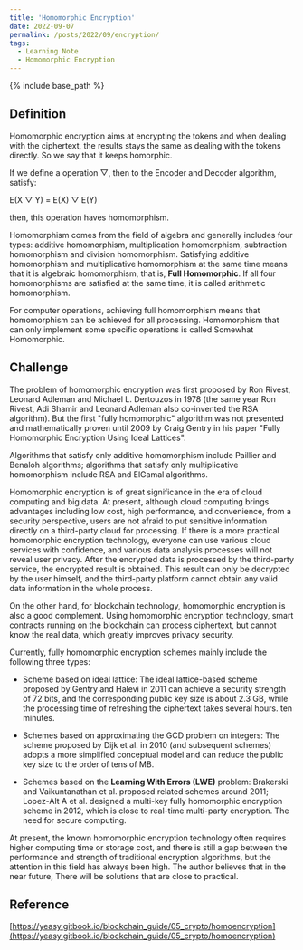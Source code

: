 ```yaml
---
title: 'Homomorphic Encryption'
date: 2022-09-07
permalink: /posts/2022/09/encryption/
tags:
  - Learning Note
  - Homomorphic Encryption
---
```

{% include base_path %}


##  Definition

Homomorphic encryption aims at encrypting the tokens and when dealing with the ciphertext, the results stays the same as dealing with the tokens directly. So we say that it keeps homorphic.

If we define a operation $\bigtriangledown$, then to the Encoder and Decoder algorithm, satisfy:

E(X $\bigtriangledown$ Y) = E(X) $\bigtriangledown$ E(Y)

then, this operation haves homomorphism.

Homomorphism comes from the field of algebra and generally includes four types: additive homomorphism, multiplication homomorphism, subtraction homomorphism and division homomorphism. Satisfying additive homomorphism and multiplicative homomorphism at the same time means that it is algebraic homomorphism, that is, **Full Homomorphic**. If all four homomorphisms are satisfied at the same time, it is called arithmetic homomorphism.

For computer operations, achieving full homomorphism means that homomorphism can be achieved for all processing. Homomorphism that can only implement some specific operations is called Somewhat Homomorphic.

## Challenge

The problem of homomorphic encryption was first proposed by Ron Rivest, Leonard Adleman and Michael L. Dertouzos in 1978 (the same year Ron Rivest, Adi Shamir and Leonard Adleman also co-invented the RSA algorithm). But the first "fully homomorphic" algorithm was not presented and mathematically proven until 2009 by Craig Gentry in his paper "Fully Homomorphic Encryption Using Ideal Lattices".

Algorithms that satisfy only additive homomorphism include Paillier and Benaloh algorithms; algorithms that satisfy only multiplicative homomorphism include RSA and ElGamal algorithms.

Homomorphic encryption is of great significance in the era of cloud computing and big data. At present, although cloud computing brings advantages including low cost, high performance, and convenience, from a security perspective, users are not afraid to put sensitive information directly on a third-party cloud for processing. If there is a more practical homomorphic encryption technology, everyone can use various cloud services with confidence, and various data analysis processes will not reveal user privacy. After the encrypted data is processed by the third-party service, the encrypted result is obtained. This result can only be decrypted by the user himself, and the third-party platform cannot obtain any valid data information in the whole process.

On the other hand, for blockchain technology, homomorphic encryption is also a good complement. Using homomorphic encryption technology, smart contracts running on the blockchain can process ciphertext, but cannot know the real data, which greatly improves privacy security.

Currently, fully homomorphic encryption schemes mainly include the following three types:

- Scheme based on ideal lattice: The ideal lattice-based scheme proposed by Gentry and Halevi in ​​2011 can achieve a security strength of 72 bits, and the corresponding public key size is about 2.3 GB, while the processing time of refreshing the ciphertext takes several hours. ten minutes.

- Schemes based on approximating the GCD problem on integers: The scheme proposed by Dijk et al. in 2010 (and subsequent schemes) adopts a more simplified conceptual model and can reduce the public key size to the order of tens of MB.

- Schemes based on the **Learning With Errors (LWE)** problem: Brakerski and Vaikuntanathan et al. proposed related schemes around 2011; Lopez-Alt A et al. designed a multi-key fully homomorphic encryption scheme in 2012, which is close to real-time multi-party encryption. The need for secure computing.

At present, the known homomorphic encryption technology often requires higher computing time or storage cost, and there is still a gap between the performance and strength of traditional encryption algorithms, but the attention in this field has always been high. The author believes that in the near future, There will be solutions that are close to practical.

## Reference

[https://yeasy.gitbook.io/blockchain_guide/05_crypto/homoencryption](https://yeasy.gitbook.io/blockchain_guide/05_crypto/homoencryption)
